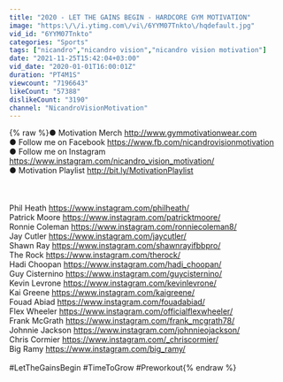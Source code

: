 ```yaml
---
title: "2020 - LET THE GAINS BEGIN - HARDCORE GYM MOTIVATION"
image: "https:\/\/i.ytimg.com\/vi\/6YYM07Tnkto\/hqdefault.jpg"
vid_id: "6YYM07Tnkto"
categories: "Sports"
tags: ["nicandro","nicandro vision","nicandro vision motivation"]
date: "2021-11-25T15:42:04+03:00"
vid_date: "2020-01-01T16:00:01Z"
duration: "PT4M1S"
viewcount: "7196643"
likeCount: "57388"
dislikeCount: "3190"
channel: "NicandroVisionMotivation"
---
```

{% raw %}● Motivation Merch <a rel="nofollow" target="blank" href="http://www.gymmotivationwear.com">http://www.gymmotivationwear.com</a><br />● Follow me on Facebook <a rel="nofollow" target="blank" href="https://www.fb.com/nicandrovisionmotivation">https://www.fb.com/nicandrovisionmotivation</a><br />● Follow me on Instagram <a rel="nofollow" target="blank" href="https://www.instagram.com/nicandro_vision_motivation/">https://www.instagram.com/nicandro_vision_motivation/</a><br />● Motivation Playlist <a rel="nofollow" target="blank" href="http://bit.ly/MotivationPlaylist">http://bit.ly/MotivationPlaylist</a><br /><br /><br /><br />Phil Heath <a rel="nofollow" target="blank" href="https://www.instagram.com/philheath/">https://www.instagram.com/philheath/</a><br />Patrick Moore <a rel="nofollow" target="blank" href="https://www.instagram.com/patricktmoore/">https://www.instagram.com/patricktmoore/</a><br />Ronnie Coleman <a rel="nofollow" target="blank" href="https://www.instagram.com/ronniecoleman8/">https://www.instagram.com/ronniecoleman8/</a><br />Jay Cutler <a rel="nofollow" target="blank" href="https://www.instagram.com/jaycutler/">https://www.instagram.com/jaycutler/</a><br />Shawn Ray <a rel="nofollow" target="blank" href="https://www.instagram.com/shawnrayifbbpro/">https://www.instagram.com/shawnrayifbbpro/</a><br />The Rock <a rel="nofollow" target="blank" href="https://www.instagram.com/therock/">https://www.instagram.com/therock/</a><br />Hadi Choopan <a rel="nofollow" target="blank" href="https://www.instagram.com/hadi_choopan/">https://www.instagram.com/hadi_choopan/</a><br />Guy Cisternino <a rel="nofollow" target="blank" href="https://www.instagram.com/guycisternino/">https://www.instagram.com/guycisternino/</a><br />Kevin Levrone <a rel="nofollow" target="blank" href="https://www.instagram.com/kevinlevrone/">https://www.instagram.com/kevinlevrone/</a><br />Kai Greene <a rel="nofollow" target="blank" href="https://www.instagram.com/kaigreene/">https://www.instagram.com/kaigreene/</a><br />Fouad Abiad <a rel="nofollow" target="blank" href="https://www.instagram.com/fouadabiad/">https://www.instagram.com/fouadabiad/</a><br />Flex Wheeler <a rel="nofollow" target="blank" href="https://www.instagram.com/officialflexwheeler/">https://www.instagram.com/officialflexwheeler/</a><br />Frank McGrath <a rel="nofollow" target="blank" href="https://www.instagram.com/frank_mcgrath78/">https://www.instagram.com/frank_mcgrath78/</a><br />Johnnie Jackson <a rel="nofollow" target="blank" href="https://www.instagram.com/johnnieojackson/">https://www.instagram.com/johnnieojackson/</a><br />Chris Cormier <a rel="nofollow" target="blank" href="https://www.instagram.com/_chriscormier/">https://www.instagram.com/_chriscormier/</a><br />Big Ramy <a rel="nofollow" target="blank" href="https://www.instagram.com/big_ramy/">https://www.instagram.com/big_ramy/</a><br /><br />#LetTheGainsBegin #TimeToGrow #Preworkout{% endraw %}
